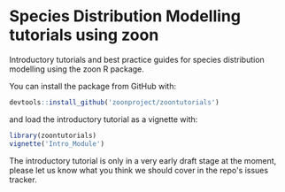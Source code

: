 # Species Distribution Modelling tutorials using zoon

Introductory tutorials and best practice guides for species distribution modelling using the zoon R package.

You can install the package from GitHub with:

```r
devtools::install_github('zoonproject/zoontutorials')
```

and load the introductory tutorial as a vignette with:

```r
library(zoontutorials)
vignette('Intro_Module')
```

The introductory tutorial is only in a very early draft stage at the moment, please let us know what you think we should cover in the repo's issues tracker.

